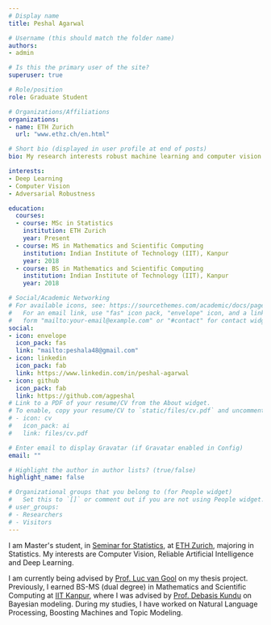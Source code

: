 ```yaml
---
# Display name
title: Peshal Agarwal

# Username (this should match the folder name)
authors:
- admin

# Is this the primary user of the site?
superuser: true

# Role/position
role: Graduate Student

# Organizations/Affiliations
organizations:
- name: ETH Zurich
  url: "www.ethz.ch/en.html"

# Short bio (displayed in user profile at end of posts)
bio: My research interests robust machine learning and computer vision.

interests:
- Deep Learning
- Computer Vision
- Adversarial Robustness

education:
  courses:
  - course: MSc in Statistics
    institution: ETH Zurich
    year: Present
  - course: MS in Mathematics and Scientific Computing
    institution: Indian Institute of Technology (IIT), Kanpur
    year: 2018
  - course: BS in Mathematics and Scientific Computing
    institution: Indian Institute of Technology (IIT), Kanpur
    year: 2018

# Social/Academic Networking
# For available icons, see: https://sourcethemes.com/academic/docs/page-builder/#icons
#   For an email link, use "fas" icon pack, "envelope" icon, and a link in the
#   form "mailto:your-email@example.com" or "#contact" for contact widget.
social:
- icon: envelope
  icon_pack: fas
  link: "mailto:peshala48@gmail.com"
- icon: linkedin
  icon_pack: fab
  link: https://www.linkedin.com/in/peshal-agarwal
- icon: github
  icon_pack: fab
  link: https://github.com/agpeshal
# Link to a PDF of your resume/CV from the About widget.
# To enable, copy your resume/CV to `static/files/cv.pdf` and uncomment the lines below.
# - icon: cv
#   icon_pack: ai
#   link: files/cv.pdf

# Enter email to display Gravatar (if Gravatar enabled in Config)
email: ""

# Highlight the author in author lists? (true/false)
highlight_name: false

# Organizational groups that you belong to (for People widget)
#   Set this to `[]` or comment out if you are not using People widget.
# user_groups:
# - Researchers
# - Visitors
---
```


I am Master's student, in [Seminar for Statistics](https://math.ethz.ch/sfs), at [ETH Zurich](www.ethz.ch/en.html), majoring in Statistics. My interests are Computer Vision, Reliable Artificial Intelligence and Deep Learning.

I am currently being advised by [Prof. Luc van Gool](https://ee.ethz.ch/the-department/faculty/professors/person-detail.OTAyMzM=.TGlzdC80MTEsMTA1ODA0MjU5.html) on my thesis project. Previously, I earned BS-MS (dual degree) in Mathematics and Scientific Computing at [IIT Kanpur](www.iitk.ac.in), where I was advised by [Prof. Debasis Kundu](https://scholar.google.co.in/citations?user=yq8z1rIAAAAJ&hl=en&oi=ao) on Bayesian modeling. During my studies, I have worked on Natural Language Processing, Boosting Machines and Topic Modeling.
